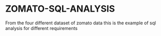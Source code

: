 # ZOMATO-SQL-ANALYSIS
From the four different dataset of zomato data this is the example of sql analysis for different requirements
